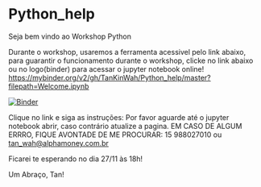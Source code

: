 # Python_help

Seja bem vindo ao Workshop Python

Durante o workshop, usaremos a ferramenta acessivel pelo link abaixo, para guarantir o funcionamento durante o workshop, clicke no link abaixo ou no logo(binder) para acessar o jupyter notebook online!
https://mybinder.org/v2/gh/TanKinWah/Python_help/master?filepath=Welcome.ipynb

[![Binder](https://mybinder.org/badge_logo.svg)](https://mybinder.org/v2/gh/TanKinWah/Python_help/master?filepath=Welcome.ipynb)

Clique no link e siga as instruções:
Por favor aguarde até o jupyter notebook abrir, caso contrário atualize a pagina.
EM CASO DE ALGUM ERRRO, FIQUE AVONTADE DE ME PROCURAR: 15 988027010 ou tan_wah@alphamoney.com.br

Ficarei te esperando no dia 27/11 às 18h!

Um Abraço, Tan!
